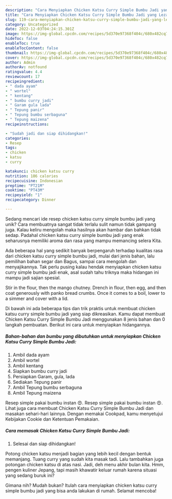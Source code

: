```yaml
---
description: "Cara Menyiapkan Chicken Katsu Curry Simple Bumbu Jadi yang Lezat Sekali"
title: "Cara Menyiapkan Chicken Katsu Curry Simple Bumbu Jadi yang Lezat Sekali"
slug: 119-cara-menyiapkan-chicken-katsu-curry-simple-bumbu-jadi-yang-lezat-sekali
category: Uncategorized
date: 2022-12-03T04:24:15.301Z
image: https://img-global.cpcdn.com/recipes/5d370e97368f404c/680x482cq70/chicken-katsu-curry-simple-bumbu-jadi-foto-resep-utama.jpg
hideToc: false
enableToc: true
enableTocContent: false
thumbnail: https://img-global.cpcdn.com/recipes/5d370e97368f404c/680x482cq70/chicken-katsu-curry-simple-bumbu-jadi-foto-resep-utama.jpg
cover: https://img-global.cpcdn.com/recipes/5d370e97368f404c/680x482cq70/chicken-katsu-curry-simple-bumbu-jadi-foto-resep-utama.jpg
author: Admin
authorAv: notfound
ratingvalue: 4.4
reviewcount: 17
recipeingredient:
- " dada ayam"
- " wortel"
- " kentang"
- " bumbu curry jadi"
- " Garam gula lada"
- " Tepung panir"
- " Tepung bumbu serbaguna"
- " Tepung maizena"
recipeinstructions:

- "Sudah jadi dan siap dihidangkan!"
categories:
- Resep
tags:
- chicken
- katsu
- curry

katakunci: chicken katsu curry 
nutrition: 186 calories
recipecuisine: Indonesian
preptime: "PT21M"
cooktime: "PT43M"
recipeyield: "1"
recipecategory: Dinner

---
```





Sedang mencari ide resep chicken katsu curry simple bumbu jadi yang unik? Cara membuatnya sangat tidak terlalu sulit namun tidak gampang juga. Kalau keliru mengolah maka hasilnya akan hambar dan bahkan tidak sedap. Padahal chicken katsu curry simple bumbu jadi yang enak seharusnya memiliki aroma dan rasa yang mampu memancing selera Kita.





Ada beberapa hal yang sedikit banyak berpengaruh terhadap kualitas rasa dari chicken katsu curry simple bumbu jadi, mulai dari jenis bahan, lalu pemilihan bahan segar dan Bagus, sampai cara mengolah dan menyajikannya. Tak perlu pusing kalau hendak menyiapkan chicken katsu curry simple bumbu jadi enak,      asal sudah tahu triknya maka hidangan ini mampu jadi sajian spesial.














Stir in the flour, then the mango chutney. Drench in flour, then egg, and then coat generously with panko bread crumbs. Once it comes to a boil, lower to a simmer and cover with a lid.






Di bawah ini ada beberapa tips dan trik praktis untuk membuat chicken katsu curry simple bumbu jadi yang siap dikreasikan. Kamu dapat membuat Chicken Katsu Curry Simple Bumbu Jadi menggunakan 8 jenis bahan dan 0 langkah pembuatan. Berikut ini cara untuk menyiapkan hidangannya.

<!--inarticleads1-->

##### Bahan-bahan dan bumbu yang dibutuhkan untuk menyiapkan Chicken Katsu Curry Simple Bumbu Jadi:

1. Ambil  dada ayam
1. Ambil  wortel
1. Ambil  kentang
1. Siapkan  bumbu curry jadi
1. Persiapkan  Garam, gula, lada
1. Sediakan  Tepung panir
1. Ambil  Tepung bumbu serbaguna
1. Ambil  Tepung maizena


Resep simple pakai bumbu instan 😍. Resep simple pakai bumbu instan 😍. Lihat juga cara membuat Chicken Katsu Curry Simple Bumbu Jadi dan masakan sehari-hari lainnya. Dengan memakai Cookpad, kamu menyetujui Kebijakan Cookie dan Ketentuan Pemakaian. 

<!--inarticleads2-->

##### Cara memasak Chicken Katsu Curry Simple Bumbu Jadi:


1. Selesai dan siap dihidangkan!

Potong chicken katsu menjadi bagian yang lebih kecil dengan bentuk memanjang. Tuang curry yang sudah kita masak tadi. Lalu tambahkan juga potongan chicken katsu di atas nasi. Jadi, deh menu akhir bulan kita. Hmm, pengen kuliner Jepang, tapi masih khawatir keluar rumah karena situasi yang sedang buruk ini? 

Gimana nih? Mudah bukan? Itulah cara menyiapkan chicken katsu curry simple bumbu jadi yang bisa anda lakukan di rumah. Selamat mencoba!
